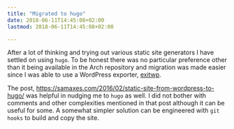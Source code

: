 ```yaml
---
title: "Migrated to hugo"
date: 2018-06-11T14:45:08+02:00
lastmod: 2018-06-11T14:45:08+02:00

---
```


After a lot of thinking and trying out various static site generators I have
settled on using `hugo`. To be honest there was no particular preference other
than it being available in the Arch repository and migration was made easier
since I was able to use a WordPress exporter, [exitwp](https://github.com/thomasf/exitwp).

The post, https://samaxes.com/2016/02/static-site-from-wordpress-to-hugo/ was
helpful in nudging me to `hugo` as well. I did not bother with comments and other
complexities mentioned in that post although it can be useful for some. A somewhat
simpler solution can be engineered with `git hooks` to build and copy the site.

